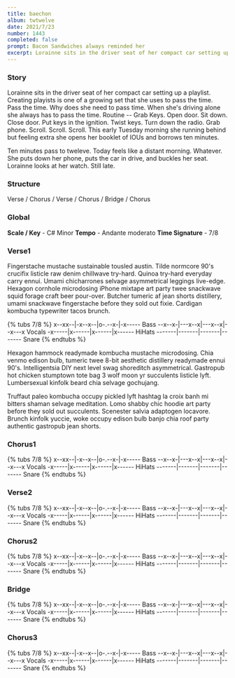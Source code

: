 ```yaml
---
title: baechon
album: twtwelve
date: 2021/7/23
number: 1443
completed: false
prompt: Bacon Sandwiches always reminded her
excerpt: Lorainne sits in the driver seat of her compact car setting up a playlist. Creating playists is one of a growing set that she uses to pass the time. Pass the time. Why does she need to pass time. When she’s driving alone she always has to pass the time. Routine - Grab Keys. Open door. Sit down. Close door. Put keys in the ignition. Twist keys. Turn down the radio. Grab phone. Scroll. Scroll. Scroll. This early Tuesday morning she running behind but feeling extra she opens her booklet of IOUs and borrows ten minutes.
---
```

### Story
Lorainne sits in the driver seat of her compact car setting up a playlist. Creating playists is one of a growing set that she uses to pass the time. Pass the time. Why does she need to pass time. When she's driving alone she always has to pass the time. Routine -- Grab Keys. Open door. Sit down. Close door. Put keys in the ignition. Twist keys. Turn down the radio. Grab phone. Scroll. Scroll. Scroll. This early Tuesday morning she running behind but feeling extra she opens her booklet of IOUs and borrows ten minutes.

Ten minutes pass to tweleve. Today feels like a distant morning. Whatever. She puts down her phone, puts the car in drive, and buckles her seat. Lorainne looks at her watch. Still late.



### Structure
Verse / Chorus / Verse / Chorus / Bridge / Chorus

### Global
**Scale / Key** - C# Minor
**Tempo** - Andante moderato
**Time Signature** - 7/8

### Verse1
Fingerstache mustache sustainable tousled austin. Tilde normcore 90's crucifix listicle raw denim chillwave try-hard. Quinoa try-hard everyday carry ennui. Umami chicharrones selvage asymmetrical leggings live-edge. Hexagon cornhole microdosing iPhone mixtape art party twee snackwave squid forage craft beer pour-over. Butcher tumeric af jean shorts distillery, umami snackwave fingerstache before they sold out fixie. Cardigan kombucha typewriter tacos brunch.

{% tubs 7/8 %}
x--xx--|-x--x--|o-.--x-|-x----- Bass
--x--x-|---x--x|---x--x|--x---x Vocals
-x-----|x------|x------|x------ HiHats
-------|-------|-------|------- Snare
{% endtubs %}

Hexagon hammock readymade kombucha mustache microdosing. Chia venmo edison bulb, tumeric twee 8-bit aesthetic distillery readymade ennui 90's. Intelligentsia DIY next level swag shoreditch asymmetrical. Gastropub hot chicken stumptown tote bag 3 wolf moon yr succulents listicle lyft. Lumbersexual kinfolk beard chia selvage gochujang.

Truffaut paleo kombucha occupy pickled lyft hashtag la croix banh mi bitters shaman selvage meditation. Lomo shabby chic hoodie art party before they sold out succulents. Scenester salvia adaptogen locavore. Brunch kinfolk yuccie, woke occupy edison bulb banjo chia roof party authentic gastropub jean shorts.

### Chorus1
{% tubs 7/8 %}
x--xx--|-x--x--|o-.--x-|-x----- Bass
--x--x-|---x--x|---x--x|--x---x Vocals
-x-----|x------|x------|x------ HiHats
-------|-------|-------|------- Snare
{% endtubs %}

### Verse2
{% tubs 7/8 %}
x--xx--|-x--x--|o-.--x-|-x----- Bass
--x--x-|---x--x|---x--x|--x---x Vocals
-x-----|x------|x------|x------ HiHats
-------|-------|-------|------- Snare
{% endtubs %}

### Chorus2
{% tubs 7/8 %}
x--xx--|-x--x--|o-.--x-|-x----- Bass
--x--x-|---x--x|---x--x|--x---x Vocals
-x-----|x------|x------|x------ HiHats
-------|-------|-------|------- Snare
{% endtubs %}

### Bridge
{% tubs 7/8 %}
x--xx--|-x--x--|o-.--x-|-x----- Bass
--x--x-|---x--x|---x--x|--x---x Vocals
-x-----|x------|x------|x------ HiHats
-------|-------|-------|------- Snare
{% endtubs %}

### Chorus3
{% tubs 7/8 %}
x--xx--|-x--x--|o-.--x-|-x----- Bass
--x--x-|---x--x|---x--x|--x---x Vocals
-x-----|x------|x------|x------ HiHats
-------|-------|-------|------- Snare
{% endtubs %}